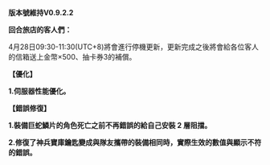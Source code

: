 **版本號維持V0.9.2.2**

 

**回合旅店的客人們：**

 

4月28日09:30-11:30(UTC+8)將會進行停機更新，更新完成之後將會給各位客人的信箱送上金幣×500、抽卡券3的補償。

 

**【優化】**

 

**1.伺服器性能優化。**

 

**【錯誤修復】**

 

**1.裝備巨蛇鱗片的角色死亡之前不再錯誤的給自己安裝 2 層阻擋。**

 

**2.修復了神兵寶庫鑰匙變成與隊友攜帶的裝備相同時，實際生效的數值與顯示不符的錯誤。**